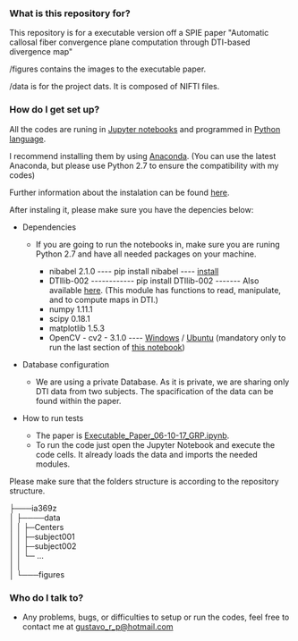 ### What is this repository for? ###

This repository is for a executable version off a SPIE paper "Automatic callosal fiber convergence plane computation through DTI-based divergence map"

/figures contains the images to the executable paper.

/data is for the project dats. It is composed of NIFTI files.

### How do I get set up? ###

All the codes are runing in [Jupyter notebooks](http://jupyter.org/) and programmed in [Python language](https://www.python.org/).

I recommend installing them by using [Anaconda](https://www.continuum.io/downloads). (You can use the latest Anaconda, but please use Python 2.7 to ensure the compatibility with my codes)

Further information about the instalation can be found [here](http://jupyter.org/install.html).


After instaling it, please make sure you have the depencies below:

* Dependencies
    * If you are going to run the notebooks in, make sure you are runing Python 2.7 and have all needed packages on your machine. 
    
        * nibabel 2.1.0 ---- pip install nibabel ---- [install](http://nipy.org/nibabel/#download-and-installation)
		* DTIlib-002 ------------ pip install DTIlib-002 ------- Also available [here](https://bitbucket.org/Gustavo_RP/dtilib). (This module has functions to read, manipulate, and to compute maps in DTI.)
        * numpy 1.11.1
        * scipy 0.18.1
        * matplotlib 1.5.3
        * OpenCV - cv2 - 3.1.0 ---- [Windows](http://docs.opencv.org/3.2.0/d5/de5/tutorial_py_setup_in_windows.html) / [Ubuntu](http://www.pyimagesearch.com/2015/06/22/install-opencv-3-0-and-python-2-7-on-ubuntu/) (mandatory only to run the last section of [this notebook](DifusionTensor2vector_06-10-17_GRP.ipynb))

		
* Database configuration
    * We are using a private Database. As it is private, we are sharing only DTI data from two subjects. The spacification of the data can be found within the paper.
    
* How to run tests
    * The paper is [Executable_Paper_06-10-17_GRP.ipynb](deliver/Executable_Paper_06-10-17_GRP.ipynb).
	* To run the code just open the Jupyter Notebook and execute the code cells. It already loads the data and imports the needed modules.
	
Please make sure that the folders structure is according to the repository structure.

├───ia369z  
│   ├────data  
│   │     ├─Centers  
│   │     ├─subject001  
│   │     ├─subject002  
│   │     └─ ...  
│   │  
│   └───figures  


### Who do I talk to? ###

* Any problems, bugs, or difficulties to setup or run the codes, feel free to contact me at gustavo_r_p@hotmail.com
